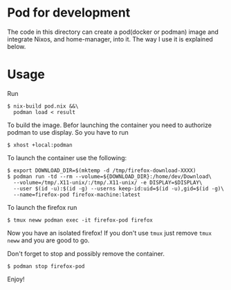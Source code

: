 # Pod for development
The code in this directory can create a pod(docker or podman) image and integrate Nixos,
and home-manager, into it. The way I use it is explained below.

# Usage
Run

```shell
$ nix-build pod.nix &&\
  podman load < result
```

To build the image. Befor launching the container you need to authorize podman to use display.
So you have to run

```shell
$ xhost +local:podman
```

To launch the container use the following:

```shell
$ export DOWNLOAD_DIR=$(mktemp -d /tmp/firefox-download-XXXX)
$ podman run -td --rm --volume=${DOWNLOAD_DIR}:/home/dev/Download\
  --volume=/tmp/.X11-unix/:/tmp/.X11-unix/ -e DISPLAY=$DISPLAY\
  --user $(id -u):$(id -g) --userns keep-id:uid=$(id -u),gid=$(id -g)\
  --name=firefox-pod firefox-machine:latest
```

To launch the firefox run

```shell
$ tmux neww podman exec -it firefox-pod firefox
```

Now you have an isolated firefox!
If you don't use `tmux` just remove `tmux neww` and you are good to go.

Don't forget to stop and possibly remove the container.
```shell
$ podman stop firefox-pod
```

Enjoy!

